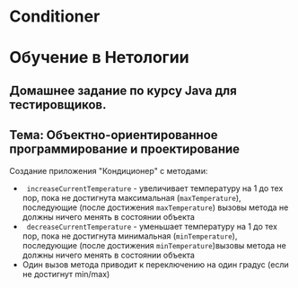 # Conditioner

# Обучение в Нетологии

## Домашнее задание по курсу Java для тестировщиков.

## Тема: Объектно-ориентированное программирование и проектирование

Создание приложения "Кондиционер" с методами: 
- ``` increaseCurrentTemperature``` - увеличивает температуру на 1 до тех пор, пока не достигнута максимальная (```maxTemperature```), последующие (после достижения ```maxTemperature```) вызовы метода не должны ничего менять в состоянии объекта
- ``` decreaseCurrentTemperature``` - уменьшает температуру на 1 до тех пор, пока не достигнута минимальная (```minTemperature```), последующие (после достижения ```minTemperature```)вызовы метода не должны ничего менять в состоянии объекта
- Один вызов метода приводит к переключению на один градус (если не достигнут min/max)
